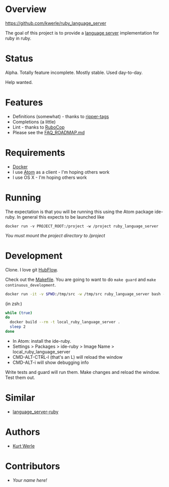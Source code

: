 # Overview

https://github.com/kwerle/ruby_language_server

The goal of this project is to provide a [language server](https://code.visualstudio.com/blogs/2016/06/27/common-language-protocol) implementation for ruby in ruby.

# Status

Alpha.  Totally feature incomplete.  Mostly stable.  Used day-to-day.

Help wanted.

# Features

* Definitions (somewhat) - thanks to [ripper-tags](https://github.com/tmm1/ripper-tags)
* Completions (a little)
* Lint - thanks to [RuboCop](https://github.com/bbatsov/rubocop)
* Please see the [FAQ_ROADMAP.md](./FAQ_ROADMAP.md)

# Requirements

* [Docker](http://docker.com/)
* I use [Atom](https://atom.io/) as a client - I'm hoping others work
* I use OS X - I'm hoping others work

# Running

The expectation is that you will be running this using the Atom package ide-ruby.  In general this expects to be launched like

`docker run -v PROJECT_ROOT:/project -w /project ruby_language_server`

*You must mount the project directory to /project*

# Development

Clone.  I love git [HubFlow](https://datasift.github.io/gitflow/).

Check out the [Makefile](Makefile).  You are going to want to do
`make guard` and `make continuous_development`.

```sh
docker run -it -v $PWD:/tmp/src -w /tmp/src ruby_language_server bash -c 'bundle && guard'
```

(in zsh:)
```sh
while (true)
do
  docker build --rm -t local_ruby_language_server .
  sleep 2
done
```

* In Atom: install the ide-ruby.  
* Settings > Packages > ide-ruby > Image Name > local_ruby_language_server
* CMD-ALT-CTRL-l (that's an L) will reload the window
* CMD-ALT-i will show debugging info

Write tests and guard will run them.  Make changes and reload the window.  Test them out.

# Similar

* [language_server-ruby](https://github.com/mtsmfm/language_server-ruby)

# Authors

* [Kurt Werle](kurt@CircleW.org)

# Contributors

* *Your name here!*
